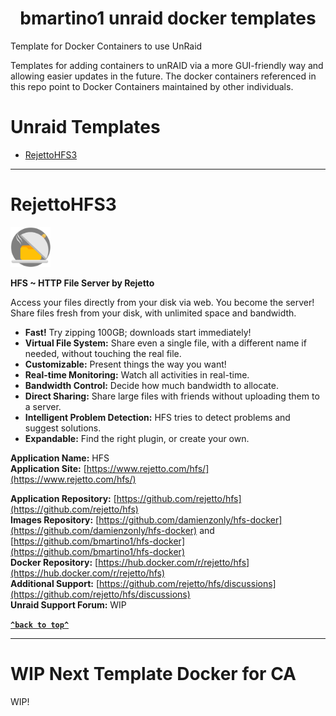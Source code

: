 <h1 align="center" id="heading"> bmartino1 unraid docker templates </h1>

Template for Docker Containers to use UnRaid

Templates for adding containers to unRAID via a more GUI-friendly way and allowing easier updates in the future. The docker containers referenced in this repo point to Docker Containers maintained by other individuals.

# Unraid Templates

- [RejettoHFS3](#RejettoHFS3)

---

# RejettoHFS3

<img src="https://raw.githubusercontent.com/bmartino1/unraid-docker-templates/refs/heads/main/images/rejettohfs.png" width="64" height="64">

**HFS ~ HTTP File Server by Rejetto**

Access your files directly from your disk via web. You become the server! Share files fresh from your disk, with unlimited space and bandwidth.

- **Fast!** Try zipping 100GB; downloads start immediately!
- **Virtual File System:** Share even a single file, with a different name if needed, without touching the real file.
- **Customizable:** Present things the way you want!
- **Real-time Monitoring:** Watch all activities in real-time.
- **Bandwidth Control:** Decide how much bandwidth to allocate.
- **Direct Sharing:** Share large files with friends without uploading them to a server.
- **Intelligent Problem Detection:** HFS tries to detect problems and suggest solutions.
- **Expandable:** Find the right plugin, or create your own.

**Application Name:** HFS  
**Application Site:** [https://www.rejetto.com/hfs/](https://www.rejetto.com/hfs/)

**Application Repository:** [https://github.com/rejetto/hfs](https://github.com/rejetto/hfs)  
**Images Repository:** [https://github.com/damienzonly/hfs-docker](https://github.com/damienzonly/hfs-docker) and [https://github.com/bmartino1/hfs-docker](https://github.com/bmartino1/hfs-docker)  
**Docker Repository:** [https://hub.docker.com/r/rejetto/hfs](https://hub.docker.com/r/rejetto/hfs)  
**Additional Support:** [https://github.com/rejetto/hfs/discussions](https://github.com/rejetto/hfs/discussions)  
**Unraid Support Forum:** WIP

**[`^back to top^`](#unraid-templates)**

---

# WIP Next Template Docker for CA
WIP!
